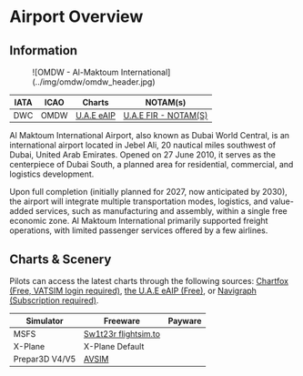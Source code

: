 # Airport Overview
## Information

<figure markdown>
![OMDW - Al-Maktoum International](../img/omdw/omdw_header.jpg)
</figure>

| IATA | ICAO | Charts | NOTAM(s) |
|:----:|:----:|:------:|:----------:|
| DWC  | OMDW | [U.A.E eAIP](https://www.gcaa.gov.ae/en/ais/Pages/default.aspx)    | [U.A.E FIR - NOTAM(S) ](https://www.gcaa.gov.ae/en/ais/notice-to-airmen-notam)      |

Al Maktoum International Airport, also known as Dubai World Central, is an international airport located in Jebel Ali, 20 nautical miles southwest of Dubai, United Arab Emirates. Opened on 27 June 2010, it serves as the centerpiece of Dubai South, a planned area for residential, commercial, and logistics development.

Upon full completion (initially planned for 2027, now anticipated by 2030), the airport will integrate multiple transportation modes, logistics, and value-added services, such as manufacturing and assembly, within a single free economic zone. Al Maktoum International primarily supported freight operations, with limited passenger services offered by a few airlines.

## Charts & Scenery
Pilots can access the latest charts through the following sources: [Chartfox (Free, VATSIM login required)](https://chartfox.org/), [the U.A.E eAIP (Free)](https://www.gcaa.gov.ae/en/ais/Pages/default.aspx), or [Navigraph (Subscription required)](https://navigraph.com/).

| Simulator      | Freeware                                                                                                           | Payware                            |
|----------------|--------------------------------------------------------------------------------------------------------------------|------------------------------------|
| MSFS           | [Sw1t23r flightsim.to](https://flightsim.to/file/92382/omdw)                                                       |                                    |
| X-Plane        | X-Plane Default                                                                                                    |                                    |
| Prepar3D V4/V5 | [AVSIM](https://library.avsim.net/search.php?CatID=root&SearchTerm=omdw*.zip&Sort=Added&ScanMode=0&Go=Change+View) |                                    |
